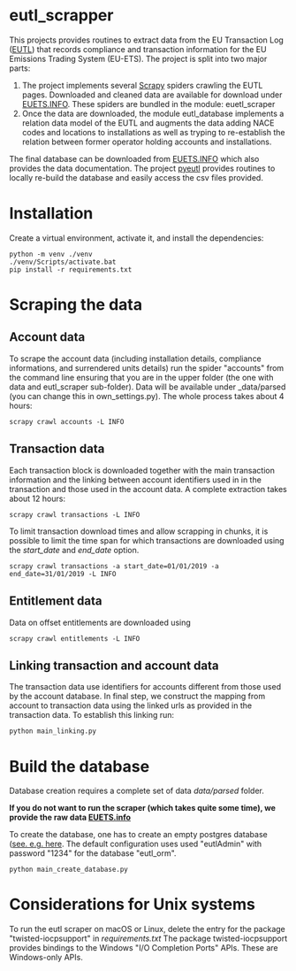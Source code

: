 # eutl_scrapper

This projects provides routines to extract data from the EU Transaction Log ([EUTL](https://ec.europa.eu/clima/ets/)) that records compliance and transaction information for the EU Emissions Trading System (EU-ETS). The project is split into two major parts:

1. The project implements several [Scrapy](https://scrapy.org/) spiders crawling the EUTL pages. Downloaded and cleaned data are available for download under [EUETS.INFO](https://euets.info). These spiders are bundled in the module: euetl_scraper
2. Once the data are downloaded, the module eutl_database implements a relation data model of the EUTL and augments the data adding NACE codes and locations to installations as well as tryping to re-establish the relation between former operator holding accounts and installations.

The final database can be downloaded from [EUETS.INFO](https://euets.info/) which also provides the data documentation. The project [pyeutl](https://github.com/jabrell/pyeutl) provides routines to locally re-build the database and easily access the csv files provided. 

# Installation

Create a virtual environment, activate it, and install the dependencies:

```
python -m venv ./venv
./venv/Scripts/activate.bat
pip install -r requirements.txt
```

# Scraping the data

## Account data

To scrape the account data (including installation details, compliance informations, and surrendered units details) run the spider "accounts" from the command line ensuring that you are in the upper folder (the one with data and eutl_scraper sub-folder). Data will be available under \_data/parsed (you can change this in own_settings.py). The whole process takes about 4 hours:

```
scrapy crawl accounts -L INFO
```

## Transaction data

Each transaction block is downloaded together with the main transaction information and the linking between account identifiers used in in the transaction and those used in the account data. A complete extraction takes about 12 hours:

```
scrapy crawl transactions -L INFO
```

To limit transaction download times and allow scrapping in chunks, it is possible to limit the time span for which transactions are downloaded using the _start_date_ and _end_date_ option.

```
scrapy crawl transactions -a start_date=01/01/2019 -a end_date=31/01/2019 -L INFO
```

## Entitlement data
Data on offset entitlements are downloaded using 
```
scrapy crawl entitlements -L INFO
```

## Linking transaction and account data

The transaction data use identifiers for accounts different from those used by the account database. In final step, we construct the mapping from account to transaction data using the linked urls as provided in the transaction data. To establish this linking run:

```
python main_linking.py
```

# Build the database

Database creation requires a complete set of data *data/parsed* folder. 

**If you do not want to run the scraper (which takes quite some time), we provide the raw data [EUETS.info](https://euets.info/download/)**

To create the database, one has to create an empty postgres database ([see. e.g. here](https://www.postgresqltutorial.com/postgresql-administration/postgresql-create-database/]). The default configuration uses used "eutlAdmin" with password "1234" for the database "eutl_orm".

```
python main_create_database.py
```

# Considerations for Unix systems

To run the eutl scraper on macOS or Linux, delete the entry for the package "twisted-iocpsupport" in *requirements.txt*
The package twisted-iocpsupport provides bindings to the Windows "I/O Completion Ports" APIs. These are Windows-only APIs.
